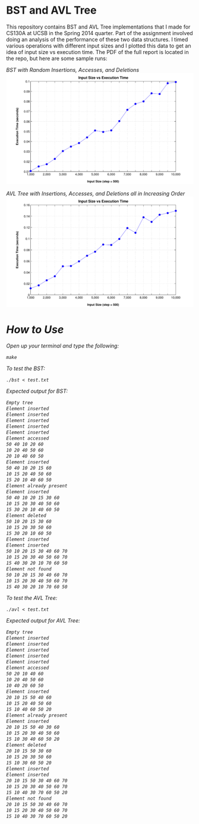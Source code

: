 BST and AVL Tree
================

This repository contains BST and AVL Tree implementations that I made for CS130A at UCSB in the Spring 2014 quarter. Part of the assignment involved doing an analysis of the performance of these two data structures. I timed various operations with different input sizes and I plotted this data to get an idea of input size vs execution time. The PDF of the full report is located in the repo, but here are some sample runs:

<em>BST with Random Insertions, Accesses, and Deletions</m>
![BST](bst_random.png?raw=true)

<em>AVL Tree with Insertions, Accesses, and Deletions all in Increasing Order</em>
![AVL](avl_increasing.png?raw=true)


How to Use
==========

Open up your terminal and type the following:

    make
    
To test the BST:

    ./bst < test.txt
    
Expected output for BST:

    Empty tree
    Element inserted
    Element inserted
    Element inserted
    Element inserted
    Element inserted
    Element accessed
    50 40 10 20 60 
    10 20 40 50 60 
    20 10 40 60 50 
    Element inserted
    50 40 10 20 15 60 
    10 15 20 40 50 60 
    15 20 10 40 60 50 
    Element already present
    Element inserted
    50 40 10 20 15 30 60 
    10 15 20 30 40 50 60 
    15 30 20 10 40 60 50 
    Element deleted
    50 10 20 15 30 60 
    10 15 20 30 50 60 
    15 30 20 10 60 50 
    Element inserted
    Element inserted
    50 10 20 15 30 40 60 70 
    10 15 20 30 40 50 60 70 
    15 40 30 20 10 70 60 50 
    Element not found
    50 10 20 15 30 40 60 70 
    10 15 20 30 40 50 60 70 
    15 40 30 20 10 70 60 50
    
To test the AVL Tree:

    ./avl < test.txt
    
Expected output for AVL Tree:

    Empty tree
    Element inserted
    Element inserted
    Element inserted
    Element inserted
    Element inserted
    Element accessed
    50 20 10 40 60 
    10 20 40 50 60 
    10 40 20 60 50 
    Element inserted
    20 10 15 50 40 60 
    10 15 20 40 50 60 
    15 10 40 60 50 20 
    Element already present
    Element inserted
    20 10 15 50 40 30 60 
    10 15 20 30 40 50 60 
    15 10 30 40 60 50 20 
    Element deleted
    20 10 15 50 30 60 
    10 15 20 30 50 60 
    15 10 30 60 50 20 
    Element inserted
    Element inserted
    20 10 15 50 30 40 60 70 
    10 15 20 30 40 50 60 70 
    15 10 40 30 70 60 50 20 
    Element not found
    20 10 15 50 30 40 60 70 
    10 15 20 30 40 50 60 70 
    15 10 40 30 70 60 50 20 
